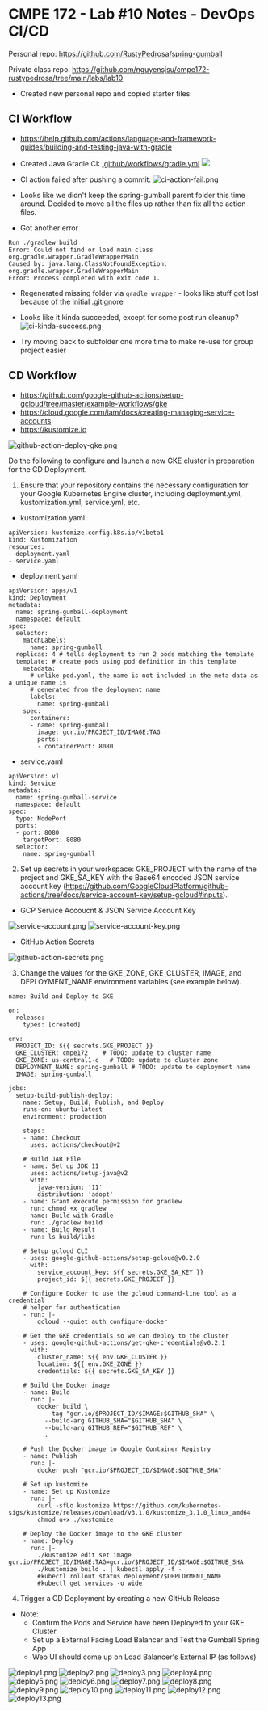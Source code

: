 # CMPE 172 - Lab #10 Notes - DevOps CI/CD

Personal repo:
https://github.com/RustyPedrosa/spring-gumball


Private class repo:
https://github.com/nguyensjsu/cmpe172-rustypedrosa/tree/main/labs/lab10

- Created new personal repo and copied starter files
## CI Workflow

* https://help.github.com/actions/language-and-framework-guides/building-and-testing-java-with-gradle

- Created Java Gradle CI: [.github/workflows/gradle.yml](.github/workflows/gradle.yml)
![](images/create-gradle-ci-yaml.png)

- CI action failed after pushing a commit:
![ci-action-fail.png](images/ci-action-fail.png)

- Looks like we didn't keep the spring-gumball parent folder this time around.  Decided to move all the files up rather than fix all the action files.
- Got another error
```
Run ./gradlew build
Error: Could not find or load main class org.gradle.wrapper.GradleWrapperMain
Caused by: java.lang.ClassNotFoundException: org.gradle.wrapper.GradleWrapperMain
Error: Process completed with exit code 1.
```
- Regenerated missing folder via `gradle wrapper` - looks like stuff got lost because of the initial .gitignore
- Looks like it kinda succeeded, except for some post run cleanup?
![ci-kinda-success.png](images/ci-kinda-success.png)

- Try moving back to subfolder one more time to make re-use for group project easier
## CD Workflow

* https://github.com/google-github-actions/setup-gcloud/tree/master/example-workflows/gke
* https://cloud.google.com/iam/docs/creating-managing-service-accounts
* https://kustomize.io

![github-action-deploy-gke.png](images/github-action-deploy-gke.png)

Do the following to configure and launch a new GKE cluster in preparation for the CD Deployment.

1. Ensure that your repository contains the necessary configuration for your Google Kubernetes Engine cluster, including deployment.yml, kustomization.yml, service.yml, etc.

* kustomization.yaml

```
apiVersion: kustomize.config.k8s.io/v1beta1
kind: Kustomization
resources:
- deployment.yaml
- service.yaml
```

* deployment.yaml

```
apiVersion: apps/v1
kind: Deployment
metadata:
  name: spring-gumball-deployment
  namespace: default
spec:
  selector:
    matchLabels:
      name: spring-gumball
  replicas: 4 # tells deployment to run 2 pods matching the template
  template: # create pods using pod definition in this template
    metadata:
      # unlike pod.yaml, the name is not included in the meta data as a unique name is
      # generated from the deployment name
      labels:
        name: spring-gumball
    spec:
      containers:
      - name: spring-gumball
        image: gcr.io/PROJECT_ID/IMAGE:TAG
        ports:
        - containerPort: 8080
```

* service.yaml

```
apiVersion: v1
kind: Service
metadata:
  name: spring-gumball-service 
  namespace: default
spec:
  type: NodePort
  ports:
  - port: 8080
    targetPort: 8080 
  selector:
    name: spring-gumball
```


2. Set up secrets in your workspace: GKE_PROJECT with the name of the project and GKE_SA_KEY with the Base64 encoded JSON service account key (https://github.com/GoogleCloudPlatform/github-actions/tree/docs/service-account-key/setup-gcloud#inputs).

* GCP Service Accoucnt & JSON Service Account Key

![service-account.png](images/service-account.png)
![service-account-key.png](images/service-account-key.png)

* GitHub Action Secrets

![github-action-secrets.png](images/github-action-secrets.png)



3. Change the values for the GKE_ZONE, GKE_CLUSTER, IMAGE, and DEPLOYMENT_NAME environment variables (see example below).

```
name: Build and Deploy to GKE

on:
  release:
    types: [created]

env:
  PROJECT_ID: ${{ secrets.GKE_PROJECT }}
  GKE_CLUSTER: cmpe172    # TODO: update to cluster name
  GKE_ZONE: us-central1-c   # TODO: update to cluster zone
  DEPLOYMENT_NAME: spring-gumball # TODO: update to deployment name
  IMAGE: spring-gumball

jobs:
  setup-build-publish-deploy:
    name: Setup, Build, Publish, and Deploy
    runs-on: ubuntu-latest
    environment: production

    steps:
    - name: Checkout
      uses: actions/checkout@v2

    # Build JAR File
    - name: Set up JDK 11
      uses: actions/setup-java@v2
      with:
        java-version: '11'
        distribution: 'adopt'
    - name: Grant execute permission for gradlew
      run: chmod +x gradlew
    - name: Build with Gradle
      run: ./gradlew build
    - name: Build Result
      run: ls build/libs

    # Setup gcloud CLI
    - uses: google-github-actions/setup-gcloud@v0.2.0
      with:
        service_account_key: ${{ secrets.GKE_SA_KEY }}
        project_id: ${{ secrets.GKE_PROJECT }}

    # Configure Docker to use the gcloud command-line tool as a credential
    # helper for authentication
    - run: |-
        gcloud --quiet auth configure-docker

    # Get the GKE credentials so we can deploy to the cluster
    - uses: google-github-actions/get-gke-credentials@v0.2.1
      with:
        cluster_name: ${{ env.GKE_CLUSTER }}
        location: ${{ env.GKE_ZONE }}
        credentials: ${{ secrets.GKE_SA_KEY }}

    # Build the Docker image
    - name: Build
      run: |-
        docker build \
          --tag "gcr.io/$PROJECT_ID/$IMAGE:$GITHUB_SHA" \
          --build-arg GITHUB_SHA="$GITHUB_SHA" \
          --build-arg GITHUB_REF="$GITHUB_REF" \
          .

    # Push the Docker image to Google Container Registry
    - name: Publish
      run: |-
        docker push "gcr.io/$PROJECT_ID/$IMAGE:$GITHUB_SHA"

    # Set up kustomize
    - name: Set up Kustomize
      run: |-
        curl -sfLo kustomize https://github.com/kubernetes-sigs/kustomize/releases/download/v3.1.0/kustomize_3.1.0_linux_amd64
        chmod u+x ./kustomize

    # Deploy the Docker image to the GKE cluster
    - name: Deploy
      run: |-
        ./kustomize edit set image gcr.io/PROJECT_ID/IMAGE:TAG=gcr.io/$PROJECT_ID/$IMAGE:$GITHUB_SHA
        ./kustomize build . | kubectl apply -f -
        #kubectl rollout status deployment/$DEPLOYMENT_NAME
        #kubectl get services -o wide
```

4. Trigger a CD Deployment by creating a new GitHub Release

* Note:  
	* Confirm the Pods and Service have been Deployed to your GKE Cluster
	* Set up a External Facing Load Balancer and Test the Gumball Spring App
	* Web UI should come up on Load Balancer's External IP (as follows)


![deploy1.png](images/deploy1.png)
![deploy2.png](images/deploy2.png)
![deploy3.png](images/deploy3.png)
![deploy4.png](images/deploy4.png)
![deploy5.png](images/deploy5.png)
![deploy6.png](images/deploy6.png)
![deploy7.png](images/deploy7.png)
![deploy8.png](images/deploy8.png)
![deploy9.png](images/deploy9.png)
![deploy10.png](images/deploy10.png)
![deploy11.png](images/deploy11.png)
![deploy12.png](images/deploy12.png)
![deploy13.png](images/deploy13.png)
